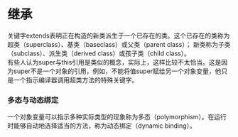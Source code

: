 # 继承
关键字extends表明正在构造的新类派生于一个已存在的类。这个已存在的类称为超类（superclass）、基类（baseclass）或父类（parent class）；
新类称为子类（subclass）、派生类（derived class）或孩子类（child class）。</br>
有些人认为super与this引用是类似的概念，实际上，这样比较不太恰当。这是因为super不是一个对象的引用，例如，不能将值super赋给另一个对象变量，他只是一个指示编译器调用超类方法的特殊关键字。
### 多态与动态绑定
一个对象变量可以指示多种实际类型的现象称为多态（polymorphism）。在运行时能够自动地选择适当的方法，称为动态绑定（dynamic binding）。